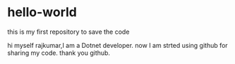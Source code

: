 # hello-world
this is my first repository to save the code

hi myself rajkumar,I am a Dotnet developer. now I am strted using github for sharing my code. thank you github.
